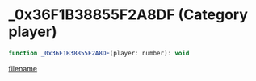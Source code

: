 # _0x36F1B38855F2A8DF (Category player)

```js
function _0x36F1B38855F2A8DF(player: number): void
```

[filename](_0x36F1B38855F2A8DF_m.md ':include')